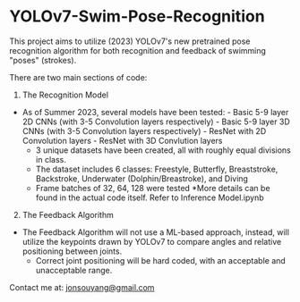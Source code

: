 # YOLOv7-Swim-Pose-Recognition
This project aims to utilize (2023) YOLOv7's new pretrained pose recognition algorithm for both recognition and feedback of swimming "poses" (strokes). 

There are two main sections of code:
1. The Recognition Model
  - As of Summer 2023, several models have been tested:
        - Basic 5-9 layer 2D CNNs (with 3-5 Convolution layers respectively)
        - Basic 5-9 layer 3D CNNs (with 3-5 Convolution layers respectively)
        - ResNet with 2D Convolution layers
        - ResNet with 3D Convlution layers
    - 3 unique datasets have been created, all with roughly equal divisions in class.
    - The dataset includes 6 classes: Freestyle, Butterfly, Breaststroke, Backstroke, Underwater (Dolphin/Breastroke), and Diving
    - Frame batches of 32, 64, 128 were tested
    *More details can be found in the actual code itself. Refer to Inference Model.ipynb

2. The Feedback Algorithm
- The Feedback Algorithm will not use a ML-based approach, instead, will utilize the keypoints drawn by YOLOv7 to compare angles and relative positioning between joints.
  - Correct joint positioning will be hard coded, with an acceptable and unacceptable range.

Contact me at:
jonsouyang@gmail.com
